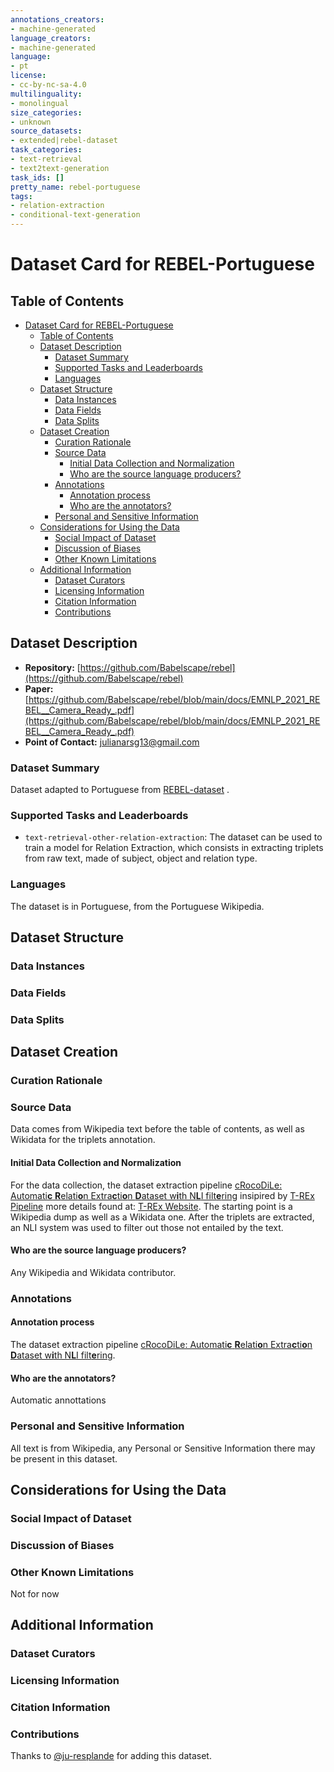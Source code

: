```yaml
---
annotations_creators:
- machine-generated
language_creators:
- machine-generated
language:
- pt
license:
- cc-by-nc-sa-4.0
multilinguality:
- monolingual
size_categories:
- unknown
source_datasets:
- extended|rebel-dataset
task_categories:
- text-retrieval
- text2text-generation
task_ids: []
pretty_name: rebel-portuguese
tags:
- relation-extraction
- conditional-text-generation
---
```

# Dataset Card for REBEL-Portuguese

## Table of Contents

- [Dataset Card for REBEL-Portuguese](#dataset-card-for-rebel)
  - [Table of Contents](#table-of-contents)
  - [Dataset Description](#dataset-description)
    - [Dataset Summary](#dataset-summary)
    - [Supported Tasks and Leaderboards](#supported-tasks-and-leaderboards)
    - [Languages](#languages)
  - [Dataset Structure](#dataset-structure)
    - [Data Instances](#data-instances)
    - [Data Fields](#data-fields)
    - [Data Splits](#data-splits)
  - [Dataset Creation](#dataset-creation)
    - [Curation Rationale](#curation-rationale)
    - [Source Data](#source-data)
      - [Initial Data Collection and Normalization](#initial-data-collection-and-normalization)
      - [Who are the source language producers?](#who-are-the-source-language-producers)
    - [Annotations](#annotations)
      - [Annotation process](#annotation-process)
      - [Who are the annotators?](#who-are-the-annotators)
    - [Personal and Sensitive Information](#personal-and-sensitive-information)
  - [Considerations for Using the Data](#considerations-for-using-the-data)
    - [Social Impact of Dataset](#social-impact-of-dataset)
    - [Discussion of Biases](#discussion-of-biases)
    - [Other Known Limitations](#other-known-limitations)
  - [Additional Information](#additional-information)
    - [Dataset Curators](#dataset-curators)
    - [Licensing Information](#licensing-information)
    - [Citation Information](#citation-information)
    - [Contributions](#contributions)

## Dataset Description

- **Repository:** [https://github.com/Babelscape/rebel](https://github.com/Babelscape/rebel)
- **Paper:** [https://github.com/Babelscape/rebel/blob/main/docs/EMNLP_2021_REBEL__Camera_Ready_.pdf](https://github.com/Babelscape/rebel/blob/main/docs/EMNLP_2021_REBEL__Camera_Ready_.pdf)
- **Point of Contact:** [julianarsg13@gmail.com](julianarsg13@gmail.com)

### Dataset Summary

Dataset adapted to Portuguese from [REBEL-dataset](https://huggingface.co/datasets/Babelscape/rebel-dataset) .

### Supported Tasks and Leaderboards

- `text-retrieval-other-relation-extraction`: The dataset can be used to train a model for Relation Extraction, which consists in extracting triplets from raw text, made of subject, object and relation type.

### Languages

The dataset is in Portuguese, from the Portuguese Wikipedia.

## Dataset Structure

### Data Instances

### Data Fields

### Data Splits

## Dataset Creation

### Curation Rationale

### Source Data

Data comes from Wikipedia text before the table of contents, as well as Wikidata for the triplets annotation.

#### Initial Data Collection and Normalization

For the data collection, the dataset extraction pipeline [cRocoDiLe: Automati**c** **R**elati**o**n Extra**c**ti**o**n **D**ataset w**i**th N**L**I filt**e**ring](https://github.com/Babelscape/crocodile) insipired by [T-REx Pipeline](https://github.com/hadyelsahar/RE-NLG-Dataset) more details found at: [T-REx Website](https://hadyelsahar.github.io/t-rex/). The starting point is a Wikipedia dump as well as a Wikidata one.
After the triplets are extracted, an NLI system was used to filter out those not entailed by the text.

#### Who are the source language producers?

Any Wikipedia and Wikidata contributor.

### Annotations

#### Annotation process

The dataset extraction pipeline [cRocoDiLe: Automati**c** **R**elati**o**n Extra**c**ti**o**n **D**ataset w**i**th N**L**I filt**e**ring](https://github.com/ju-resplande/crocodile).

#### Who are the annotators?

Automatic annottations

### Personal and Sensitive Information

All text is from Wikipedia, any Personal or Sensitive Information there may be present in this dataset.

## Considerations for Using the Data

### Social Impact of Dataset

### Discussion of Biases

### Other Known Limitations

Not for now

## Additional Information

### Dataset Curators

### Licensing Information

### Citation Information

### Contributions

Thanks to [@ju-resplande](https://github.com/ju-resplade) for adding this dataset.
